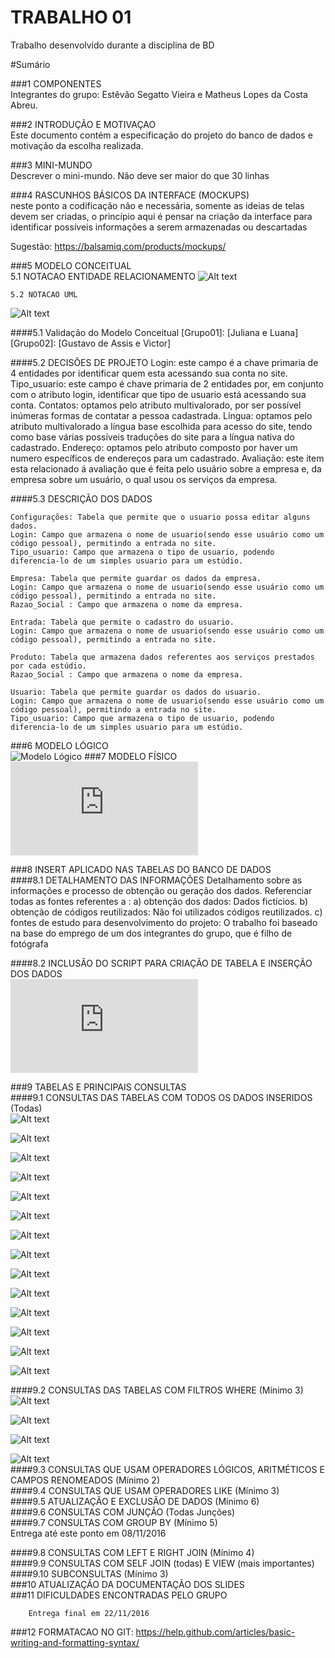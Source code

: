# TRABALHO 01
Trabalho desenvolvido durante a disciplina de BD

#Sumário

###1	COMPONENTES<br>
Integrantes do grupo: Estêvão Segatto Vieira e Matheus Lopes da Costa Abreu.<br>

###2	INTRODUÇÃO E MOTIVAÇAO<br>
Este documento contém a especificação do projeto do banco de dados <nome do projeto> e motivação da escolha realizada. <br>

###3	MINI-MUNDO<br>
Descrever o mini-mundo. Não deve ser maior do que 30 linhas <br>

###4	RASCUNHOS BÁSICOS DA INTERFACE (MOCKUPS)<br>
neste ponto a codificação não e necessária, somente as ideias de telas devem ser criadas, o princípio aqui é pensar na criação da interface para identificar possíveis informações a serem armazenadas ou descartadas <br>

Sugestão: https://balsamiq.com/products/mockups/<br>

###5	MODELO CONCEITUAL<br>
    5.1 NOTACAO ENTIDADE RELACIONAMENTO
![Alt text](https://github.com/fotoifes/Trabalho01/blob/master/Conceitual.png?raw=true "Modelo Conceitual")
    
    5.2 NOTACAO UML 
![Alt text](https://github.com/fotoifes/Trabalho01/blob/master/Nota%C3%A7%C3%A3o%20UML.png?raw=true "Modelo UML")

####5.1 Validação do Modelo Conceitual
    [Grupo01]: [Juliana e Luana]
    [Grupo02]: [Gustavo de Assis e Victor]

####5.2 DECISÕES DE PROJETO
    Login: este campo é a chave primaria de 4 entidades por identificar quem esta acessando sua conta no site.
    Tipo_usuario: este campo é chave primaria de 2 entidades por, em conjunto com o atributo login, identificar que tipo de usuario está acessando sua conta.
    Contatos: optamos pelo atributo multivalorado, por ser possível inúmeras formas de contatar a pessoa cadastrada.
    Língua: optamos pelo atributo multivalorado a língua base escolhida para acesso do site, tendo como base várias possíveis traduções  do site para a língua nativa do cadastrado.
    Endereço: optamos pelo atributo composto por haver um numero específicos de endereços para um cadastrado.
    Avaliação: este item esta relacionado á avaliação que é feita pelo usuário sobre a empresa e, da empresa sobre um usuário, o qual    usou os serviços da empresa.

####5.3 DESCRIÇÃO DOS DADOS 
    
    Configurações: Tabela que permite que o usuario possa editar alguns dados.
    Login: Campo que armazena o nome de usuario(sendo esse usuário como um código pessoal), permitindo a entrada no site.
    Tipo_usuario: Campo que armazena o tipo de usuario, podendo diferencia-lo de um simples usuario para um estúdio.
    
    Empresa: Tabela que permite guardar os dados da empresa.
    Login: Campo que armazena o nome de usuario(sendo esse usuário como um código pessoal), permitindo a entrada no site.
    Razao_Social : Campo que armazena o nome da empresa.
    
    Entrada: Tabela que permite o cadastro do usuario.
    Login: Campo que armazena o nome de usuario(sendo esse usuário como um código pessoal), permitindo a entrada no site.
    
    Produto: Tabela que armazena dados referentes aos serviços prestados por cada estúdio.
    Razao_Social : Campo que armazena o nome da empresa.
    
    Usuario: Tabela que permite guardar os dados do usuario.
    Login: Campo que armazena o nome de usuario(sendo esse usuário como um código pessoal), permitindo a entrada no site.
    Tipo_usuario: Campo que armazena o tipo de usuario, podendo diferencia-lo de um simples usuario para um estúdio.
    

###6	MODELO LÓGICO<br>
![Modelo Lógico](https://github.com/fotoifes/Trabalho01/blob/master/logico.jpg?raw=true "Modelo Lógico")
###7	MODELO FÍSICO<br>
![Modelo Físico](https://github.com/fotoifes/Trabalho01/blob/master/operacional.sql?raw=true "Modelo Físico")        
        
###8	INSERT APLICADO NAS TABELAS DO BANCO DE DADOS<br>
####8.1 DETALHAMENTO DAS INFORMAÇÕES
        Detalhamento sobre as informações e processo de obtenção ou geração dos dados.
        Referenciar todas as fontes referentes a :
        a) obtenção dos dados:
            Dados fictícios.
        b) obtenção de códigos reutilizados:
            Não foi utilizados códigos reutilizados.
        c) fontes de estudo para desenvolvimento do projeto:
            O trabalho foi baseado na base do emprego de um dos integrantes do grupo, que é filho de fotógrafa
            
        
####8.2 INCLUSÃO DO SCRIPT PARA CRIAÇÃO DE TABELA E INSERÇÃO DOS DADOS<br>
![Script](https://github.com/fotoifes/Trabalho01/blob/master/Script%20de%20inser%C3%A7%C3%A3o%20trabalho.sql?raw=true "Script")
        
###9	TABELAS E PRINCIPAIS CONSULTAS<br>
####9.1	CONSULTAS DAS TABELAS COM TODOS OS DADOS INSERIDOS (Todas) <br>
![Alt text](https://github.com/fotoifes/Trabalho01/blob/master/Select%20book.png?raw=true "Tabela book")<br>

![Alt text](https://github.com/fotoifes/Trabalho01/blob/master/Select%20apresenta.png?raw=true "Tabela apresenta")<br>

![Alt text](https://github.com/fotoifes/Trabalho01/blob/master/Select%20contatos.png?raw=true "Tabela contatos")<br>

![Alt text](https://github.com/fotoifes/Trabalho01/blob/master/Select%20empresa.png?raw=true "Tabela empresa")<br>

![Alt text](https://github.com/fotoifes/Trabalho01/blob/master/Select%20empresa_usuario.png?raw=true "Tabela emrpesa_usuario")<br>

![Alt text](https://github.com/fotoifes/Trabalho01/blob/master/Select%20endereco.png?raw=true "Tabela endereco")<br>

![Alt text](https://github.com/fotoifes/Trabalho01/blob/master/Select%20escolhida.png?raw=true "Tabela escolhida")<br>

![Alt text](https://github.com/fotoifes/Trabalho01/blob/master/Select%20itens.png?raw=true "Tabela itens")<br>

![Alt text](https://github.com/fotoifes/Trabalho01/blob/master/Select%20lingua.png?raw=true "Tabela lingua")<br>

![Alt text](https://github.com/fotoifes/Trabalho01/blob/master/Select%20login_pessoa.png?raw=true "Tabela login_pessoa")<br>

![Alt text](https://github.com/fotoifes/Trabalho01/blob/master/Select%20produtos.png?raw=true "Tabela produtos")<br>

![Alt text](https://github.com/fotoifes/Trabalho01/blob/master/Select%20tipo_contato.png?raw=true "Tabela tipo_contato")<br>

![Alt text](https://github.com/fotoifes/Trabalho01/blob/master/Select%20usuario.png?raw=true "Tabela usuario")<br>

![Alt text](https://github.com/fotoifes/Trabalho01/blob/master/Select%20usuario_empresa.png?raw=true "Tabela usuario_empresa")<br>

####9.2	CONSULTAS DAS TABELAS COM FILTROS WHERE (Mínimo 3) <br>
![Alt text](https://github.com/fotoifes/Trabalho01/blob/master/consulta%20where%201.png?raw=true "where")<br>

![Alt text](https://github.com/fotoifes/Trabalho01/blob/master/consulta%20where%202.png?raw=true "where")<br>

![Alt text](https://github.com/fotoifes/Trabalho01/blob/master/consulta%20where%203.png?raw=true "where")<br>

![Alt text](https://github.com/fotoifes/Trabalho01/blob/master/consulta%20where%204.png?raw=true "where")<br>
####9.3	CONSULTAS QUE USAM OPERADORES LÓGICOS, ARITMÉTICOS E CAMPOS RENOMEADOS (Mínimo 2)<br>
####9.4	CONSULTAS QUE USAM OPERADORES LIKE (Mínimo 3)  <br>
####9.5	ATUALIZAÇÃO E EXCLUSÃO DE DADOS (Mínimo 6)<br>
####9.6	CONSULTAS COM JUNÇÃO (Todas Junções)<br>
####9.7	CONSULTAS COM GROUP BY (Mínimo 5)<br>
        Entrega até este ponto em 08/11/2016
        
####9.8	CONSULTAS COM LEFT E RIGHT JOIN (Mínimo 4) <br>
####9.9	CONSULTAS COM SELF JOIN (todas) E VIEW (mais importantes) <br>
####9.10	SUBCONSULTAS (Mínimo 3) <br>
###10	ATUALIZAÇÃO DA DOCUMENTAÇÃO DOS SLIDES<br>
###11	DIFICULDADES ENCONTRADAS PELO GRUPO<br>

        Entrega final em 22/11/2016
###12  FORMATACAO NO GIT: https://help.github.com/articles/basic-writing-and-formatting-syntax/




